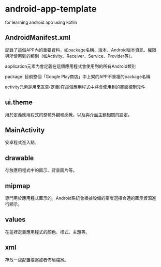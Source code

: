 # android-app-template
for learning android app using kotlin


## AndroidManifest.xml

記錄了這個APP內的重要資料，如package名稱、版本、Android版本資訊、權限與所使用到的類別（如Activity、Receiver、Service、Provider等）。

application元素內會定義在這個應用程式會使用到的所有Android類別

package: 目前整個「Google Play商店」中上架的APP不重複的package名稱

activity元素是用來宣告(定義)在這個應用程式中將會使用到的畫面控制元件

## ui.theme

用於定義應用程式的整體外觀和感覺，以及與介面主題相關的設定。

## MainActivity 

安卓程式進入點。

## drawable

存放應用程式中的圖示、背景圖片等。

## mipmap

專門用於應用程式圖示的。Android系統會根據設備的密度選擇合適的圖示資源進行顯示。

## values

在這裡定義應用程式的顏色、樣式、主題等。

## xml

存放一些配置檔案或者佈局檔案。